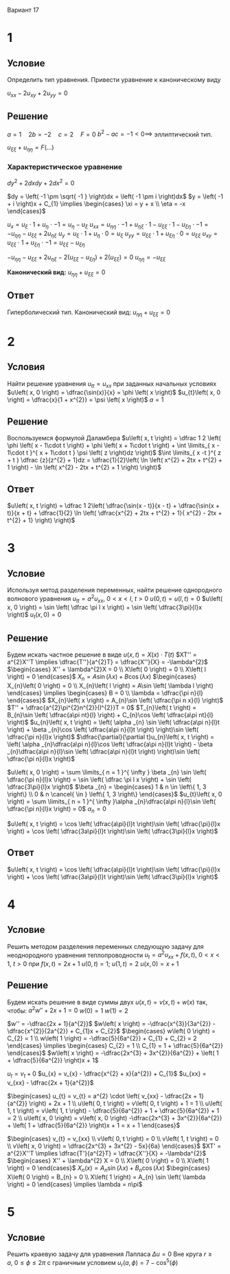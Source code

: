 Вариант 17
# 1
## Условие
Определить тип уравнения. Привести уравнение к каноническому виду

$u_{xx} - 2u_{xy} + 2u_{yy} = 0$

## Решение
$a = 1 \quad 2b = -2 \quad c = 2 \quad F = 0$
$b^{2} - ac = -1 < 0 \implies$ эллиптический тип.

$u_{\xi \xi} + u_{\eta \eta} = F\left( \ldots \right)$
### Характеристическое уравнение
$dy^{2} +2dxdy + 2dx^{2} = 0$

$dy = \left( -1 \pm \sqrt{ -1 } \right)dx = \left( -1 \pm i \right)dx$
$y = \left( -1 + i \right)x + C_{1} \implies \begin{cases} \xi = y + x \\ \eta = -x \end{cases}$

$u_{x} = u_{\xi} \cdot 1 + u_{\eta} \cdot -1 =u_{\eta} - u_{\xi}$
$u_{xx} = u_{\eta \eta} \cdot-1 + u_{\eta \xi}\cdot1 - u_{\xi \xi}\cdot1 - u_{\xi \eta}\cdot -1 = -u_{\eta \eta} - u_{\xi \xi} + 2u_{\eta \xi}$
$u_{y} = u_{\xi}\cdot 1 + u_{\eta}\cdot 0 = u_{\xi}$
$u_{yy} = u_{\xi \xi}\cdot 1 + u_{\xi \eta}\cdot 0 = u_{\xi \xi}$
$u_{xy} = u_{\xi\xi}\cdot 1 + u_{\xi \eta}\cdot-1 = u_{\xi\xi} - u_{\xi \eta}$

$-u_{\eta \eta} - u_{\xi \xi} + 2u_{\eta \xi} - 2\left( u_{\xi\xi} - u_{\xi \eta} \right) + 2\left( u_{\xi \xi} \right) = 0$
$u_{\eta \eta} = -u_{\xi \xi}$

**Канонический вид:** $u_{\eta \eta}+u_{\xi \xi} = 0$

## Ответ
Гиперболический тип.
Канонический вид: $u_{\eta \eta} + u_{\xi \xi} = 0$

# 2
## Условия
Найти решение уравнения $u_{tt} = u_{xx}$ при заданных начальных условиях
$u\left( x, 0 \right) = \dfrac{\sin(x)}{x} = \phi \left( x \right)$
$u_{t}\left( x, 0 \right) = \dfrac{x}{1 + x^{2}} = \psi \left( x \right)$
$a = 1$

## Решение
Воспользуемся формулой Даламбера
$u\left( x, t \right) = \dfrac 1 2 \left( \phi \left( x - 1\cdot t \right) + \phi \left( x + 1\cdot t \right) + \int \limits_{ x - 1\cdot t }^{ x + 1\cdot t } \psi \left( z \right)dz \right)$
$\int \limits_{ x -t }^{ z + t } \dfrac {z}{z^{2} + 1}dz = \dfrac{1}{2}\left( \ln \left( x^{2} + 2tx + t^{2} + 1 \right) - \ln \left( x^{2} - 2tx + t^{2} + 1 \right) \right)$

## Ответ
$u\left( x, t \right) = \dfrac 1 2\left( \dfrac{\sin(x - t)}{x - t} + \dfrac{\sin(x + t)}{x + t} + \dfrac{1}{2} \ln \left( \dfrac{x^{2} + 2tx + t^{2} + 1}{ x^{2} - 2tx + t^{2} + 1} \right) \right)$
# 3
## Условие
Используя метод разделения переменных, найти решение однородного волнового уравнения $u_{tt} = a^{2}u_{x x},\ 0 < x < l,\ t > 0$
$u\left( 0, t \right) = u\left( l, t \right) = 0$
$u\left( x, 0 \right) = \sin \left( \dfrac \pi l x \right) + \sin \left( \dfrac{3\pi}{l}x \right)$
$u_{t}\left( x, 0 \right) = 0$
## Решение
Будем искать частное решение в виде $u\left( x, t \right) = X\left( x \right) \cdot T\left( t \right)$
$XT'' = a^{2}X''T \implies \dfrac{T''}{a^{2}T} = \dfrac{X''}{X} = -\lambda^{2}$
$\begin{cases} X'' + \lambda^{2}X = 0 \\ X\left( 0 \right) = 0 \\ X\left( l \right) = 0 \end{cases}$
$X_{n} = A \sin \left( \lambda x \right) + B\cos \left( \lambda x \right)$
$\begin{cases} X_{n}\left( 0 \right) = 0 \\ X_{n}\left( l \right) = A\sin \left( \lambda l \right) \end{cases} \implies \begin{cases} B = 0 \\ \lambda = \dfrac{\pi n}{l} \end{cases}$
$X_{n}\left( x \right) = A_{n}\sin \left( \dfrac{\pi n x}{l} \right)$
$T'' + \dfrac{a^{2}\pi^{2}n^{2}}{l^{2}}T = 0$
$T_{n}\left( t \right) = B_{n}\sin \left( \dfrac{a\pi nt}{l} \right) + C_{n}\cos \left( \dfrac{a\pi nt}{l} \right)$
$u_{n}\left( x, t \right) = \left( \alpha _{n} \sin \left( \dfrac{a\pi n}{l}t \right) + \beta _{n}\cos \left( \dfrac{a\pi n}{l}t \right) \right)\sin \left( \dfrac{\pi n}{l}x \right)$
$\dfrac{\partial}{\partial t}u_{n}\left( x, t \right) = \left( \alpha _{n}\dfrac{a\pi n}{l}\cos \left( \dfrac{a\pi n}{l}t \right) - \beta _{n}\dfrac{a\pi n}{l}\sin \left( \dfrac{a\pi n}{l}t \right) \right)\sin \left( \dfrac{\pi n}{l}x \right)$

$u\left( x, 0 \right) = \sum \limits_{ n = 1 }^{ \infty } \beta _{n} \sin \left( \dfrac{\pi n}{l}x \right) = \sin \left( \dfrac \pi l x \right) + \sin \left( \dfrac{3\pi}{l}x \right)$
$\beta _{n} = \begin{cases} 1 & n \in \left\{ 1, 3 \right\} \\ 0 & n \cancel{ \in } \left\{ 1, 3 \right\} \end{cases}$
$u_{t}\left( x, 0 \right) = \sum \limits_{ n = 1 }^{ \infty }\alpha _{n}\dfrac{a\pi n}{l}\sin \left( \dfrac{\pi n}{l}x \right) = 0$
$\alpha _{n} = 0$

$u\left( x, t \right) = \cos \left( \dfrac{a\pi}{l}t \right)\sin \left( \dfrac{\pi}{l}x \right) + \cos \left( \dfrac{3a\pi}{l}t \right)\sin \left( \dfrac{3\pi}{l}x \right)$

## Ответ
$u\left( x, t \right) = \cos \left( \dfrac{a\pi}{l}t \right)\sin \left( \dfrac{\pi}{l}x \right) + \cos \left( \dfrac{3a\pi}{l}t \right)\sin \left( \dfrac{3\pi}{l}x \right)$

# 4
## Условие
Решить методом разделения переменных следующую  задачу для неоднородного уравнения теплопроводности $u_{t} = a^{2}u_{xx} + f\left( x, t \right),\ 0 < x < 1,\ t > 0$
при
$f\left( x, t \right) = 2x + 1$
$u\left( 0, t \right) = 1;\ u\left( 1, t \right) = 2$
$u\left( x, 0 \right) = x + 1$

## Решение
Будем искать решение в виде суммы двух $u\left( x, t \right) = v\left( x, t \right) + w\left( x \right)$ так, чтобы:
$a^{2}w'' + 2x + 1 = 0$
$w\left( 0 \right) = 1$
$w\left( 1 \right) = 2$

$w'' = -\dfrac{2x + 1}{a^{2}}$
$w\left( x \right) = -\dfrac{x^{3}}{3a^{2}} - \dfrac{x^{2}}{2a^{2}} + C_{1}x + C_{2}$
$\begin{cases} w\left( 0 \right) = C_{2} = 1 \\ w\left( 1 \right) = -\dfrac{5}{6a^{2}} + C_{1} + C_{2} = 2 \end{cases} \implies \begin{cases} C_{2} = 1 \\ C_{1} = 1 + \dfrac{5}{6a^{2}} \end{cases}$
$w\left( x \right) = -\dfrac{2x^{3} + 3x^{2}}{6a^{2}} + \left( 1 + \dfrac{5}{6a^{2}} \right)x + 1$

$u_{t} = v_{t} + 0$
$u_{x} = v_{x} - \dfrac{x^{2} + x}{a^{2}} + C_{1}$
$u_{xx} = v_{xx} - \dfrac{2x + 1}{a^{2}}$

$\begin{cases} u_{t} = v_{t} = a^{2} \cdot \left( v_{xx} - \dfrac{2x + 1}{a^{2}} \right) + 2x + 1 \\ u\left( 0, t \right) = v\left( 0, t \right) + 1 = 1 \\ u\left( 1, t \right) = v\left( 1, t \right) - \dfrac{5}{6a^{2}} + 1 + \dfrac{5}{6a^{2}} + 1 = 2 \\ u\left( x, 0 \right) = v\left( x, 0 \right)  -\dfrac{2x^{3} + 3x^{2}}{6a^{2}} + \left( 1 + \dfrac{5}{6a^{2}} \right)x + 1 = x + 1 \end{cases}$

$\begin{cases} v_{t} = v_{xx} \\ v\left( 0, t \right) = 0 \\ v\left( 1, t \right) = 0 \\ v\left( x, 0 \right) = \dfrac{2x^{3} + 3x^{2} - 5x}{6a} \end{cases}$
$XT' = a^{2}X''T \implies \dfrac{T'}{a^{2}T} = \dfrac{X''}{X} = -\lambda^{2}$
$\begin{cases} X'' + \lambda^{2} X = 0 \\ X\left( 0 \right) = 0 \\ X\left( 1 \right) = 0 \end{cases}$
$X_{n}\left( x \right) = A_{n}\sin \left( \lambda x \right) + B_{n}\cos \left( \lambda x \right)$
$\begin{cases} X\left( 0 \right) = B_{n} = 0 \\ X\left( 1 \right) = A_{n} \sin \left( \lambda \right) = 0 \end{cases} \implies \lambda = n\pi$



# 5
## Условие
Решить краевую задачу для уравнения Лапласа $\Delta u = 0$
Вне круга $r \geq a,\ 0 \leq \phi \leq 2\pi$ с граничным условием $u_{r}\left( a, \phi \right) = 7 - \cos ^{5}\left( \phi \right)$
